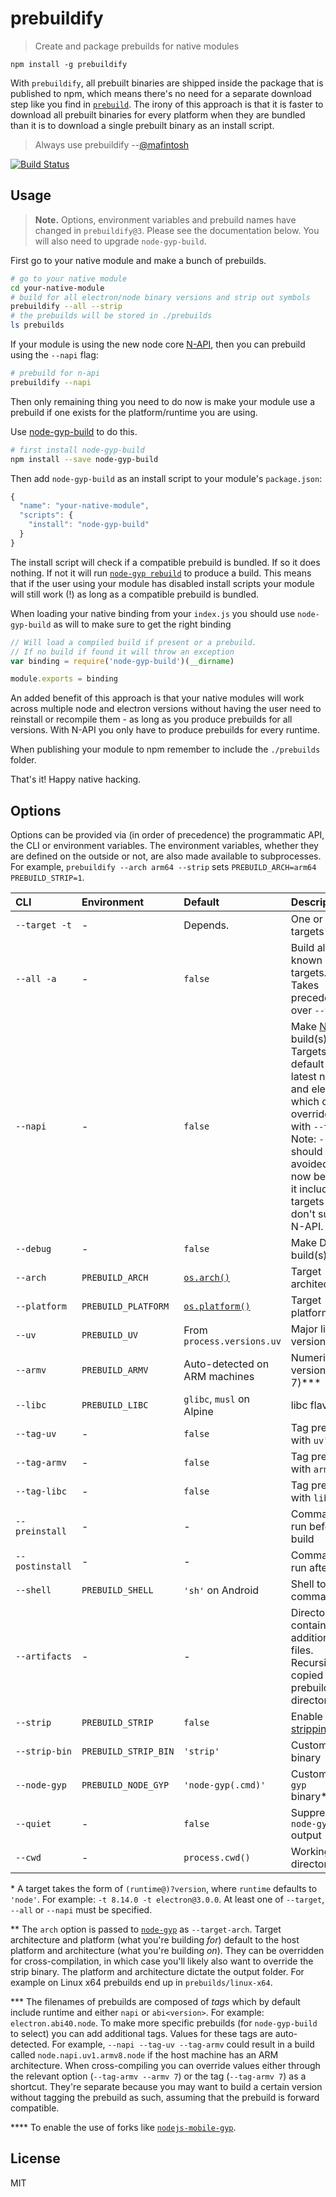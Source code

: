 # prebuildify

> Create and package prebuilds for native modules

```
npm install -g prebuildify
```

With `prebuildify`, all prebuilt binaries are shipped inside the package that is published to npm, which means there's no need for a separate download step like you find in [`prebuild`](https://github.com/prebuild/prebuild). The irony of this approach is that it is faster to download all prebuilt binaries for every platform when they are bundled than it is to download a single prebuilt binary as an install script. 

> Always use prebuildify --[@mafintosh](https://mafinto.sh)

[![Build Status](https://travis-ci.org/prebuild/prebuildify.svg?branch=master)](https://travis-ci.org/prebuild/prebuildify)

## Usage

> **Note.** Options, environment variables and prebuild names have changed in `prebuildify@3`. Please see the documentation below. You will also need to upgrade `node-gyp-build`.

First go to your native module and make a bunch of prebuilds.

``` sh
# go to your native module
cd your-native-module
# build for all electron/node binary versions and strip out symbols
prebuildify --all --strip
# the prebuilds will be stored in ./prebuilds
ls prebuilds
```

If your module is using the new node core [N-API][n-api], then you can prebuild using the `--napi` flag:

``` sh
# prebuild for n-api
prebuildify --napi
```

Then only remaining thing you need to do now is make your module use a prebuild if one exists
for the platform/runtime you are using.

Use [node-gyp-build](https://github.com/prebuild/node-gyp-build) to do this.

``` sh
# first install node-gyp-build
npm install --save node-gyp-build
```

Then add `node-gyp-build` as an install script to your module's `package.json`:

``` js
{
  "name": "your-native-module",
  "scripts": {
    "install": "node-gyp-build"
  }
}
```

The install script will check if a compatible prebuild is bundled. If so it does nothing. If not it will run [`node-gyp rebuild`][node-gyp] to produce a build.
This means that if the user using your module has disabled install scripts your module will still work (!) as long as a compatible prebuild is bundled.

When loading your native binding from your `index.js` you should use `node-gyp-build` as will to make sure to get the right binding

``` js
// Will load a compiled build if present or a prebuild.
// If no build if found it will throw an exception
var binding = require('node-gyp-build')(__dirname)

module.exports = binding
```

An added benefit of this approach is that your native modules will work across multiple node and electron versions without having the user
need to reinstall or recompile them - as long as you produce prebuilds for all versions. With N-API you only have to produce prebuilds for every runtime.

When publishing your module to npm remember to include the `./prebuilds` folder.

That's it! Happy native hacking.

## Options

Options can be provided via (in order of precedence) the programmatic API, the CLI or environment variables. The environment variables, whether they are defined on the outside or not, are also made available to subprocesses. For example, `prebuildify --arch arm64 --strip` sets `PREBUILD_ARCH=arm64 PREBUILD_STRIP=1`.

| CLI             | Environment          | Default                        | Description
|:----------------|:---------------------|:-------------------------------|:------------
| `--target -t`   | -                    | Depends.                       | One or more targets\*
| `--all -a`      | -                    | `false`                        | Build all known targets.<br>Takes precedence over `--target`.
| `--napi`        | -                    | `false`                        | Make [N-API][n-api] build(s).<br>Targets default to latest node and electron, which can be overridden with `--target`. Note: `--all` should be avoided for now because it includes targets that don't support N-API.
| `--debug`       | -                    | `false`                        | Make Debug build(s)
| `--arch`        | `PREBUILD_ARCH`      | [`os.arch()`]([os-arch])       | Target architecture\*\*
| `--platform`    | `PREBUILD_PLATFORM`  | [`os.platform()`][os-platform] | Target platform\*\*
| `--uv`          | `PREBUILD_UV`        | From `process.versions.uv`     | Major libuv version\*\*\*
| `--armv`        | `PREBUILD_ARMV`      | Auto-detected on ARM machines  | Numeric ARM version (e.g. 7)\*\*\*
| `--libc`        | `PREBUILD_LIBC`      | `glibc`, `musl` on Alpine      | libc flavor\*\*\*
| `--tag-uv`      | -                    | `false`                        | Tag prebuild with `uv`\*\*\*
| `--tag-armv`    | -                    | `false`                        | Tag prebuild with `armv`\*\*\*
| `--tag-libc`    | -                    | `false`                        | Tag prebuild with `libc`\*\*\*
| `--preinstall`  | -                    | -                              | Command to run before build
| `--postinstall` | -                    | -                              | Command to run after build
| `--shell`       | `PREBUILD_SHELL`     | `'sh'` on Android              | Shell to spawn commands in
| `--artifacts`   | -                    | -                              | Directory containing additional files.<br>Recursively copied into prebuild directory.
| `--strip`       | `PREBUILD_STRIP`     | `false`                        | Enable [stripping][strip]
| `--strip-bin`   | `PREBUILD_STRIP_BIN` | `'strip'`                      | Custom strip binary
| `--node-gyp`    | `PREBUILD_NODE_GYP`  | `'node-gyp(.cmd)'`             | Custom `node-gyp` binary\*\*\*\*
| `--quiet`       | -                    | `false`                        | Suppress `node-gyp` output
| `--cwd`         | -                    | `process.cwd()`                | Working directory

\* A target takes the form of `(runtime@)?version`, where `runtime` defaults to `'node'`. For example: `-t 8.14.0 -t electron@3.0.0`. At least one of `--target`, `--all` or `--napi` must be specified.

\*\* The `arch` option is passed to [`node-gyp`][node-gyp] as `--target-arch`. Target architecture and platform (what you're building _for_) default to the host platform and architecture (what you're building _on_). They can be overridden for cross-compilation, in which case you'll likely also want to override the strip binary. The platform and architecture dictate the output folder. For example on Linux x64 prebuilds end up in `prebuilds/linux-x64`.

\*\*\* The filenames of prebuilds are composed of _tags_ which by default include runtime and either `napi` or `abi<version>`. For example: `electron.abi40.node`. To make more specific prebuilds (for `node-gyp-build` to select) you can add additional tags. Values for these tags are auto-detected. For example, `--napi --tag-uv --tag-armv` could result in a build called `node.napi.uv1.armv8.node` if the host machine has an ARM architecture. When cross-compiling you can override values either through the relevant option (`--tag-armv --armv 7`) or the tag (`--tag-armv 7`) as a shortcut. They're separate because you may want to build a certain version without tagging the prebuild as such, assuming that the prebuild is forward compatible.

\*\*\*\* To enable the use of forks like [`nodejs-mobile-gyp`](https://www.npmjs.com/package/nodejs-mobile-gyp).

## License

MIT

[n-api]: https://nodejs.org/api/n-api.html
[node-gyp]: https://www.npmjs.com/package/node-gyp
[os-arch]: https://nodejs.org/api/os.html#os_os_arch
[os-platform]: https://nodejs.org/api/os.html#os_os_platform
[strip]: https://en.wikipedia.org/wiki/Strip_%28Unix%29
